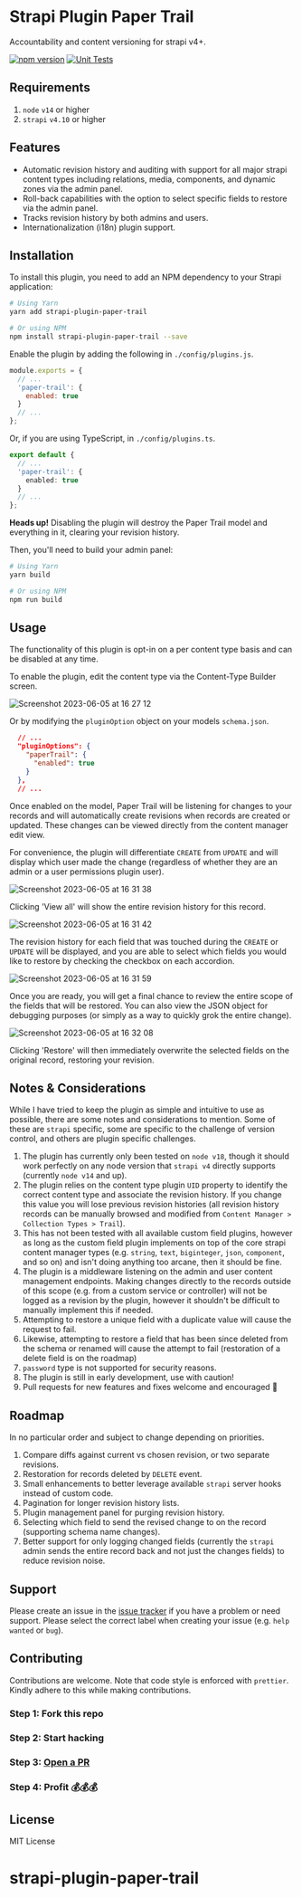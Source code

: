 # Strapi Plugin Paper Trail

Accountability and content versioning for strapi v4+.

[![npm version](https://badge.fury.io/js/strapi-plugin-paper-trail.svg)](https://badge.fury.io/js/strapi-plugin-paper-trail) [![Unit Tests](https://github.com/PenguinOfWar/strapi-plugin-paper-trail/actions/workflows/unit-test.yml/badge.svg)](https://github.com/PenguinOfWar/strapi-plugin-paper-trail/actions/workflows/unit-test.yml)

## Requirements

1. `node` `v14` or higher
2. `strapi` `v4.10` or higher

## Features

- Automatic revision history and auditing with support for all major strapi content types including relations, media, components, and dynamic zones via the admin panel.
- Roll-back capabilities with the option to select specific fields to restore via the admin panel.
- Tracks revision history by both admins and users.
- Internationalization (i18n) plugin support.

## Installation

To install this plugin, you need to add an NPM dependency to your Strapi application:

```sh
# Using Yarn
yarn add strapi-plugin-paper-trail

# Or using NPM
npm install strapi-plugin-paper-trail --save
```

Enable the plugin by adding the following in `./config/plugins.js`.

```js
module.exports = {
  // ...
  'paper-trail': {
    enabled: true
  }
  // ...
};
```

Or, if you are using TypeScript, in `./config/plugins.ts`.

```ts
export default {
  // ...
  'paper-trail': {
    enabled: true
  }
  // ...
};
```

**Heads up!** Disabling the plugin will destroy the Paper Trail model and everything in it, clearing your revision history.

Then, you'll need to build your admin panel:

```sh
# Using Yarn
yarn build

# Or using NPM
npm run build
```

## Usage

The functionality of this plugin is opt-in on a per content type basis and can be disabled at any time.

To enable the plugin, edit the content type via the Content-Type Builder screen.

![Screenshot 2023-06-05 at 16 27 12](https://github.com/PenguinOfWar/strapi-plugin-paper-trail/assets/1913241/98d2d386-55e7-4bcc-be76-238deb64f4dd)

Or by modifying the `pluginOption` object on your models `schema.json`.

```json
  // ...
  "pluginOptions": {
    "paperTrail": {
      "enabled": true
    }
  },
  // ...
```

Once enabled on the model, Paper Trail will be listening for changes to your records and will automatically create revisions when records are created or updated. These changes can be viewed directly from the content manager edit view.

For convenience, the plugin will differentiate `CREATE` from `UPDATE` and will display which user made the change (regardless of whether they are an admin or a user permissions plugin user).

![Screenshot 2023-06-05 at 16 31 38](https://github.com/PenguinOfWar/strapi-plugin-paper-trail/assets/1913241/60bd144e-eb79-4920-8cc0-de1a6eb26185)

Clicking 'View all' will show the entire revision history for this record.

![Screenshot 2023-06-05 at 16 31 42](https://github.com/PenguinOfWar/strapi-plugin-paper-trail/assets/1913241/cf04c054-3237-4cdf-889c-c8086623362d)

The revision history for each field that was touched during the `CREATE` or `UPDATE` will be displayed, and you are able to select which fields you would like to restore by checking the checkbox on each accordion.

![Screenshot 2023-06-05 at 16 31 59](https://github.com/PenguinOfWar/strapi-plugin-paper-trail/assets/1913241/a5a2431e-8ee6-4240-9bc6-7e853f93d6d8)

Once you are ready, you will get a final chance to review the entire scope of the fields that will be restored. You can also view the JSON object for debugging purposes (or simply as a way to quickly grok the entire change).

![Screenshot 2023-06-05 at 16 32 08](https://github.com/PenguinOfWar/strapi-plugin-paper-trail/assets/1913241/102007a7-f650-41d9-b0a5-ab896bc10f16)

Clicking 'Restore' will then immediately overwrite the selected fields on the original record, restoring your revision.

## Notes & Considerations

While I have tried to keep the plugin as simple and intuitive to use as possible, there are some notes and considerations to mention. Some of these are `strapi` specific, some are specific to the challenge of version control, and others are plugin specific challenges.

1. The plugin has currently only been tested on `node v18`, though it should work perfectly on any node version that `strapi v4` directly supports (currently `node v14` and up).
2. The plugin relies on the content type plugin `UID` property to identify the correct content type and associate the revision history. If you change this value you will lose previous revision histories (all revision history records can be manually browsed and modified from `Content Manager > Collection Types > Trail`).
3. This has not been tested with all available custom field plugins, however as long as the custom field plugin implements on top of the core strapi content manager types (e.g. `string`, `text`, `biginteger`, `json`, `component`, and so on) and isn't doing anything too arcane, then it should be fine.
4. The plugin is a middleware listening on the admin and user content management endpoints. Making changes directly to the records outside of this scope (e.g. from a custom service or controller) will not be logged as a revision by the plugin, however it shouldn't be difficult to manually implement this if needed.
5. Attempting to restore a unique field with a duplicate value will cause the request to fail.
6. Likewise, attempting to restore a field that has been since deleted from the schema or renamed will cause the attempt to fail (restoration of a delete field is on the roadmap)
7. `password` type is not supported for security reasons.
8. The plugin is still in early development, use with caution!
9. Pull requests for new features and fixes welcome and encouraged 🚀

## Roadmap

In no particular order and subject to change depending on priorities.

1. Compare diffs against current vs chosen revision, or two separate revisions.
2. Restoration for records deleted by `DELETE` event.
3. Small enhancements to better leverage available `strapi` server hooks instead of custom code.
4. Pagination for longer revision history lists.
5. Plugin management panel for purging revision history.
6. Selecting which field to send the revised change to on the record (supporting schema name changes).
7. Better support for only logging changed fields (currently the `strapi` admin sends the entire record back and not just the changes fields) to reduce revision noise.

## Support

Please create an issue in the [issue tracker](https://github.com/PenguinOfWar/strapi-plugin-paper-trail/issues) if you have a problem or need support. Please select the correct label when creating your issue (e.g. `help wanted` or `bug`).

## Contributing

Contributions are welcome. Note that code style is enforced with `prettier`. Kindly adhere to this while making contributions.

### Step 1: Fork this repo

### Step 2: Start hacking

### Step 3: [Open a PR](https://github.com/PenguinOfWar/strapi-plugin-paper-trail/pulls)

### Step 4: Profit 💰💰💰

## License

MIT License
# strapi-plugin-paper-trail
